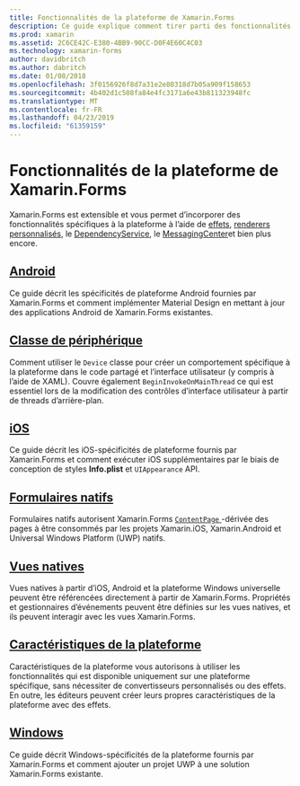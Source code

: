 ```yaml
---
title: Fonctionnalités de la plateforme de Xamarin.Forms
description: Ce guide explique comment tirer parti des fonctionnalités spécifiques aux plateformes dans les applications Xamarin.Forms à l’aide de diverses techniques.
ms.prod: xamarin
ms.assetid: 2C6CE42C-E380-4BB9-90CC-D0F4E60C4C03
ms.technology: xamarin-forms
author: davidbritch
ms.author: dabritch
ms.date: 01/08/2018
ms.openlocfilehash: 3f0156926f8d7a31e2e80318d7b05a909f158653
ms.sourcegitcommit: 4b402d1c508fa84e4fc3171a6e43b811323948fc
ms.translationtype: MT
ms.contentlocale: fr-FR
ms.lasthandoff: 04/23/2019
ms.locfileid: "61359159"
---
```

# <a name="xamarinforms-platform-features"></a>Fonctionnalités de la plateforme de Xamarin.Forms

Xamarin.Forms est extensible et vous permet d’incorporer des fonctionnalités spécifiques à la plateforme à l’aide de [effets](~/xamarin-forms/app-fundamentals/effects/index.md), [renderers personnalisés](~/xamarin-forms/app-fundamentals/custom-renderer/index.md), le [DependencyService](~/xamarin-forms/app-fundamentals/dependency-service/index.md), le [MessagingCenter](~/xamarin-forms/app-fundamentals/messaging-center.md)et bien plus encore.

## <a name="androidandroidindexmd"></a>[Android](android/index.md)

Ce guide décrit les spécificités de plateforme Android fournies par Xamarin.Forms et comment implémenter Material Design en mettant à jour des applications Android de Xamarin.Forms existantes.

## <a name="device-classdevicemd"></a>[Classe de périphérique](device.md)

Comment utiliser le `Device` classe pour créer un comportement spécifique à la plateforme dans le code partagé et l’interface utilisateur (y compris à l’aide de XAML). Couvre également `BeginInvokeOnMainThread` ce qui est essentiel lors de la modification des contrôles d’interface utilisateur à partir de threads d’arrière-plan.

## <a name="iosiosindexmd"></a>[iOS](ios/index.md)

Ce guide décrit les iOS-spécificités de plateforme fournis par Xamarin.Forms et comment exécuter iOS supplémentaires par le biais de conception de styles **Info.plist** et `UIAppearance` API.

## <a name="native-formsnative-formsmd"></a>[Formulaires natifs](native-forms.md)

Formulaires natifs autorisent Xamarin.Forms [ `ContentPage` ](xref:Xamarin.Forms.ContentPage)-dérivée des pages à être consommés par les projets Xamarin.iOS, Xamarin.Android et Universal Windows Platform (UWP) natifs.

## <a name="native-viewsnative-viewsindexmd"></a>[Vues natives](native-views/index.md)

Vues natives à partir d’iOS, Android et la plateforme Windows universelle peuvent être référencées directement à partir de Xamarin.Forms. Propriétés et gestionnaires d’événements peuvent être définies sur les vues natives, et ils peuvent interagir avec les vues Xamarin.Forms.

## <a name="platform-specificsplatform-specificsindexmd"></a>[Caractéristiques de la plateforme](platform-specifics/index.md)

Caractéristiques de la plateforme vous autorisons à utiliser les fonctionnalités qui est disponible uniquement sur une plateforme spécifique, sans nécessiter de convertisseurs personnalisés ou des effets. En outre, les éditeurs peuvent créer leurs propres caractéristiques de la plateforme avec des effets.

## <a name="windowswindowsindexmd"></a>[Windows](windows/index.md)

Ce guide décrit Windows-spécificités de la plateforme fournis par Xamarin.Forms et comment ajouter un projet UWP à une solution Xamarin.Forms existante.
